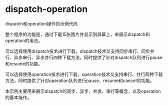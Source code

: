 # dispatch-operation
dispatch和operation操作的示例代码

整个程序的功能是，通过下载15张图片并显示到屏幕上，来展示dispatch和operation的用法。

可以选择使用dispatch技术进行下载，dispatch技术又支持同步串行、同步并行、异步串行、异步并行四种下载方法。同时提供了针对dispatch队列进行pause和resume的功能。

可以选择使用operation技术进行下载，operation技术又支持串行、并行两种下载方法。同时提供了针对operation队列进行pause、resume和cancel的功能。

本示例主要用来展示dispatch的同步、异步、并发、串行等概念，以及operation的基本操作。
